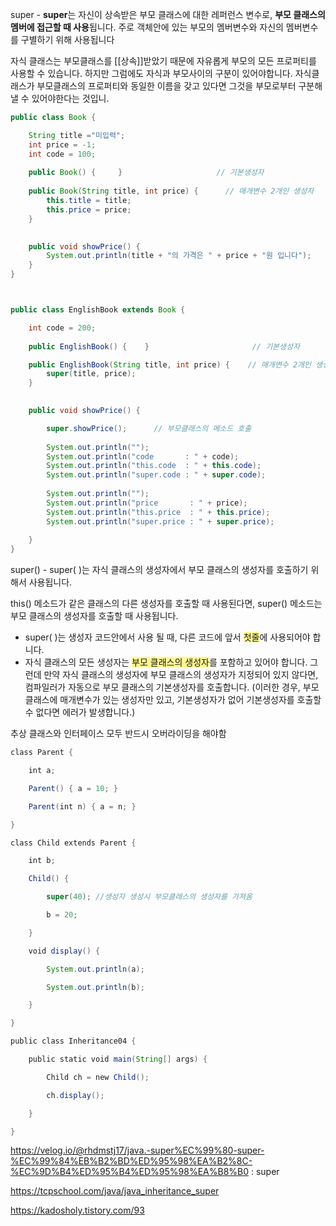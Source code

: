 super -  **super**는 자신이 상속받은 부모 클래스에 대한 레퍼런스 변수로, **부모 클래스의 멤버에 접근할 때 사용**됩니다. 
주로 객체안에 있는 부모의 멤버변수와 자신의 멤버변수를 구별하기 위해 사용됩니다

자식 클래스는 부모클래스를 [[상속]]받았기 때문에 자유롭게 부모의 모든 프로퍼티를 사용할 수 있습니다. 하지만 그럼에도 자식과 부모사이의 구분이 있어야합니다. 자식클래스가 부모클래스의 프로퍼티와 동일한 이름을 갖고 있다면 그것을 부모로부터 구분해 낼 수 있어야한다는 것입니.



```java
public class Book {

	String title ="미입력";
	int price = -1;
	int code = 100;
		
	public Book() {  	}                     // 기본생성자
		
	public Book(String title, int price) {      // 매개변수 2개인 생성자
		this.title = title;
		this.price = price;
	}

	
	public void showPrice() {
		System.out.println(title + "의 가격은 " + price + "원 입니다");
	}
}



public class EnglishBook extends Book {

	int code = 200;
	
	public EnglishBook() {    }                       // 기본생성자

	public EnglishBook(String title, int price) {    // 매개변수 2개인 생성자
		super(title, price);     
	}

	
	public void showPrice() {

		super.showPrice();      // 부모클래스의 메소드 호출
		
		System.out.println("");
		System.out.println("code       : " + code);
		System.out.println("this.code  : " + this.code);
		System.out.println("super.code : " + super.code);
		
		System.out.println("");
		System.out.println("price       : " + price);
		System.out.println("this.price  : " + this.price);
		System.out.println("super.price : " + super.price);
	
	}
}
```




super() - super( )는 자식 클래스의 생성자에서 부모 클래스의 생성자를 호출하기 위해서 사용됩니다. 


this() 메소드가 같은 클래스의 다른 생성자를 호출할 때 사용된다면, super() 메소드는 부모 클래스의 생성자를 호출할 때 사용됩니다.
- super( )는 생성자 코드안에서 사용 될 때, 다른 코드에 앞서 <span style="background:#fff88f">첫줄</span>에 사용되어야 합니다. 
- 자식 클래스의 모든 생성자는 <span style="background:#fff88f">부모 클래스의 생성자</span>를 포함하고 있어야 합니다. 그런데 만약 자식 클래스의 생성자에 부모 클래스의 생성자가 지정되어 있지 않다면, 컴파일러가 자동으로 부모 클래스의 기본생성자를 호출합니다. (이러한 경우, 부모클래스에 매개변수가 있는 생성자만 있고, 기본생성자가 없어 기본생성자를 호출할수 없다면 에러가 발생합니다.)

추상 클래스와 인터페이스 모두 반드시 오버라이딩을 해야함
```java
class Parent {

    int a;

    Parent() { a = 10; }

    Parent(int n) { a = n; }

}

class Child extends Parent {

    int b;

    Child() {

		super(40); //생성자 생성시 부모클래스의 생성자를 가져옴

        b = 20;

    }

    void display() {

        System.out.println(a);

        System.out.println(b);

    }

}

public class Inheritance04 {

    public static void main(String[] args) {

        Child ch = new Child();

        ch.display();

    }

}
```




https://velog.io/@rhdmstj17/java.-super%EC%99%80-super-%EC%99%84%EB%B2%BD%ED%95%98%EA%B2%8C-%EC%9D%B4%ED%95%B4%ED%95%98%EA%B8%B0   : super

https://tcpschool.com/java/java_inheritance_super

https://kadosholy.tistory.com/93

